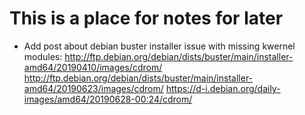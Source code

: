 # This is a place for notes for later 

* Add post about debian buster installer issue with missing kwernel 
modules: 
http://ftp.debian.org/debian/dists/buster/main/installer-amd64/20190410/images/cdrom/
http://ftp.debian.org/debian/dists/buster/main/installer-amd64/20190623/images/cdrom/
https://d-i.debian.org/daily-images/amd64/20190628-00:24/cdrom/

 

